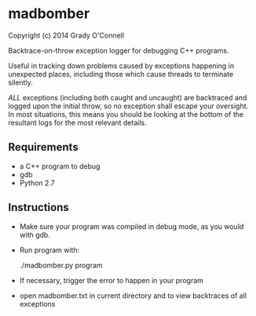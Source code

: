 madbomber
===

Copyright (c) 2014 Grady O'Connell

Backtrace-on-throw exception logger for debugging C++ programs.

Useful in tracking down problems caused by exceptions happening in unexpected
places, including those which cause threads to terminate silently.

*ALL* exceptions (including both caught and uncaught) are backtraced and logged
upon the initial throw, so no exception shall escape your oversight.
In most situations, this means you should be looking at the bottom of the 
resultant logs for the most relevant details.

## Requirements
- a C++ program to debug
- gdb
- Python 2.7

## Instructions
- Make sure your program was compiled in debug mode, as you would with gdb.
- Run program with:

    ./madbomber.py program
    
- If necessary, trigger the error to happen in your program
- open madbomber.txt in current directory and to view backtraces of all exceptions

